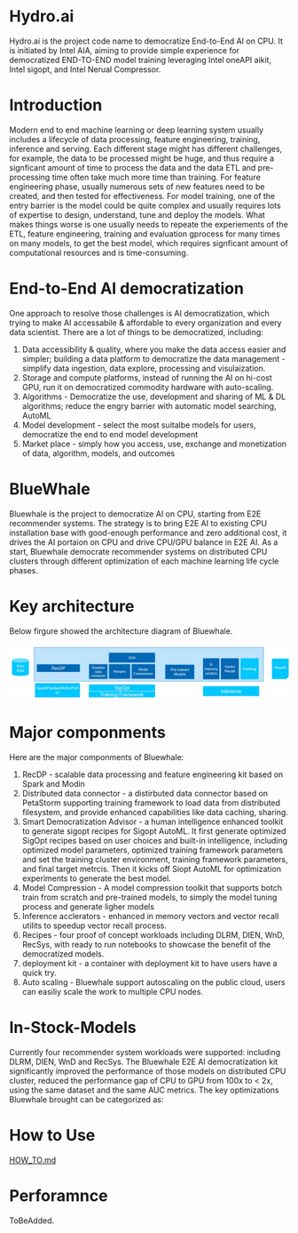# Hydro.ai

Hydro.ai is the project code name to democratize End-to-End AI on CPU. It is initiated by Intel AIA, aiming to provide simple experience for democratized END-TO-END model training leveraging Intel oneAPI aikit, Intel sigopt, and Intel Nerual Compressor.

# Introduction

Modern end to end machine learning or deep learning system usually includes a lifecycle of data processing, feature engineering, training, inference and serving. Each different stage might has different challenges, for example, the data to be processed might be huge, and thus require a signficant amount of time to process the data and the data ETL and pre-processing time often take much more time than training. For feature engineering phase, usually numerous sets of new features need to be created, and then tested for effectiveness. For model training, one of the entry barrier is the model could be quite complex and usually requires lots of expertise to design, understand, tune and deploy the models. What makes things worse is one usually needs to repeate the experiements of the ETL, feature engineering, training and evaluation gprocess for many times on many models, to get the best model, which requires signficant amount of computational resources and is time-consuming. 

# End-to-End AI democratization 

One approach to resolve those challenges is AI democratization, which trying to make AI accessabile & affordable to every organization and every data scientist. There are a lot of things to be democratized, including: 
1. Data accessibility & quality, where you make the data access easier and simpler; building a data platform to democratize the data management - simplify data ingestion, data explore, processing and visulaization. 
2. Storage and compute platforms, instead of running the AI on hi-cost GPU, run it on democratized commodity hardware with auto-scaling. 
3. Algorithms - Democratize the use, development and sharing of ML & DL algorithms; reduce the engry barrier with automatic model searching, AutoML
4. Model development - select the most suitalbe models for users, democratize the end to end model development 
5. Market place - simply how you access, use, exchange and monetization of data, algorithm, models, and outcomes 


# BlueWhale 

Bluewhale is the project to democratize AI on CPU, starting from E2E recommender systems. The strategy is to bring E2E AI to existing CPU installation base with good-enough performance and zero additional cost, it drives the AI portaion on CPU and drive CPU/GPU balance in E2E AI. As a start, Bluewhale democrate recommender systems on distributed CPU clusters through different optimization of each machine learning life cycle phases. 

# Key architecture 

Below firgure showed the architecture diagram of Bluewhale. 

![Architecture](./docs/pictures/architecture.jpg "Bluewhale Architecture")

# Major componments 

Here are the major componments of Bluewhale: 
1. RecDP -  scalable data processing and feature engineering kit based on Spark and Modin 
2. Distributed data connector - a distirbuted data connector based on PetaStorm  supporting training framework to load data from distributed filesystem, and provide enhanced capabilities like data caching, sharing. 
3. Smart Democratization Advisor - a human intelligence enhanced toolkit to generate sigopt recipes for Sigopt AutoML. It first generate optimized SigOpt recipes based on user choices and built-in intelligence, including optimized model parameters, optimized training framework parameters and set the training cluster environment, training framework parameters, and final target metrcis. Then it kicks off Siopt AutoML for optimization experiments to generate the best model. 
4. Model Compression - A model compression toolkit that supports botch train from scratch and pre-trained models, to simply the model tuning process and generate ligher models 
5. Inference acclerators - enhanced in memory vectors and vector recall utilits to speedup vector recall process. 
6. Recipes - four proof of concept workloads including DLRM, DIEN, WnD, RecSys, with ready to run notebooks to showcase the benefit of the democratized models. 
7. deployment kit - a container with deployment kit to have users have a quick try. 
8. Auto scaling - Bluewhale support autoscaling on the public cloud, users can easiliy scale the work to multiple CPU nodes. 

# In-Stock-Models

Currently four recommender system workloads were supported: including DLRM, DIEN, WnD and RecSys. The Bluewhale E2E AI democratization kit significantly improved the performance of those models on distributed CPU cluster, reduced the performance gap of CPU to GPU from 100x to < 2x, using the same dataset and the same AUC metrics. The key optimizations Bluewhale brought can be categorized as: 

# How to Use

[HOW_TO.md](HOW_TO.md)


# Perforamnce 
ToBeAdded. 
